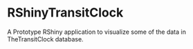 # RShinyTransitClock
A Prototype RShiny application to visualize some of the data in TheTransitClock database. 
